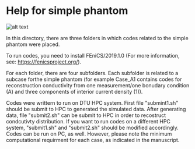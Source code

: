 # Help for simple phantom

![alt text](https://gitlab.gbar.dtu.dk/MREIT/IP2021/raw/master/Figures/simple_phantom.png "Simple_phantom")

In this directory, there are three folders in which codes related to the simple
phantom were placed. 

To run codes, you need to install FEniCS/2019.1.0 (For more information, see: 
https://fenicsproject.org/).

For each folder, there are four subfolders. Each subfolder is related to a  
subcase forthe simple phantom (for example Case_A1 contains codes for  
reconstruction conductivity from one measurement/one bonudary condition (A) and
three components of interior current density (1)).

Codes were writtern to run on DTU HPC system. First file "submint1.sh" should be
submit to HPC to generated the simulated data. After generating data, file 
"submit2.sh" can be submit to HPC in order to recostruct condcutivty 
distribution. If you want to run codes on a different HPC system, "submit1.sh" 
and "submit2.sh" should be modified accordingly. Codes can be run on PC, 
as well. However, please note the minimum computational requirment for each 
case, as indicated in the manuscript. 